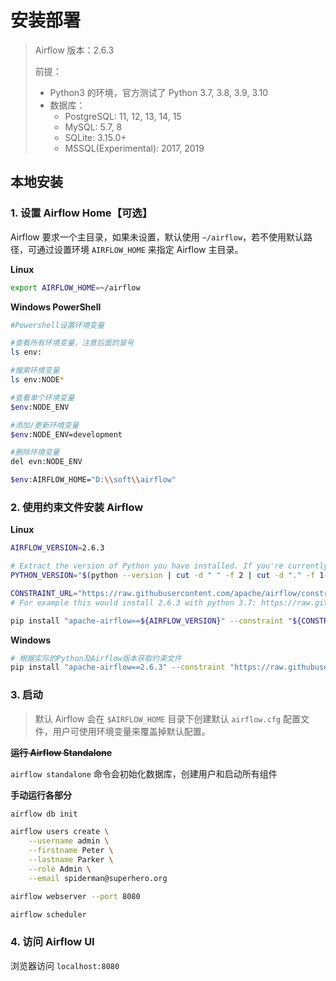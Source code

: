# 安装部署

> Airflow 版本：2.6.3
>
> 前提：
>
> - Python3 的环境，官方测试了  Python 3.7, 3.8, 3.9, 3.10
> - 数据库：
>   - PostgreSQL: 11, 12, 13, 14, 15
>   - MySQL: 5.7, 8
>   - SQLite: 3.15.0+
>   - MSSQL(Experimental): 2017, 2019

## 本地安装

### 1. **设置 Airflow Home**【可选】

Airflow 要求一个主目录，如果未设置，默认使用 `~/airflow`，若不使用默认路径，可通过设置环境 `AIRFLOW_HOME` 来指定 Airflow 主目录。

**Linux**

```sh
export AIRFLOW_HOME=~/airflow
```

**Windows PowerShell**

```sh
#Powershell设置环境变量

#查看所有环境变量，注意后面的冒号
ls env:

#搜索环境变量   
ls env:NODE*

#查看单个环境变量 
$env:NODE_ENV

#添加/更新环境变量 
$env:NODE_ENV=development

#删除环境变量        
del evn:NODE_ENV
```

```sh
$env:AIRFLOW_HOME="D:\\soft\\airflow"
```

### 2. **使用约束文件安装 Airflow**

**Linux**

```sh
AIRFLOW_VERSION=2.6.3

# Extract the version of Python you have installed. If you're currently using Python 3.11 you may want to set this manually as noted above, Python 3.11 is not yet supported.
PYTHON_VERSION="$(python --version | cut -d " " -f 2 | cut -d "." -f 1-2)"

CONSTRAINT_URL="https://raw.githubusercontent.com/apache/airflow/constraints-${AIRFLOW_VERSION}/constraints-${PYTHON_VERSION}.txt"
# For example this would install 2.6.3 with python 3.7: https://raw.githubusercontent.com/apache/airflow/constraints-2.6.3/constraints-3.7.txt

pip install "apache-airflow==${AIRFLOW_VERSION}" --constraint "${CONSTRAINT_URL}"
```

**Windows**

```sh
# 根据实际的Python及Airflow版本获取约束文件
pip install "apache-airflow==2.6.3" --constraint "https://raw.githubusercontent.com/apache/airflow/constraints-2.6.3/constraints-3.9.txt"
```

### 3. **启动**

> 默认 Airflow 会在 `$AIRFLOW_HOME` 目录下创建默认 `airflow.cfg` 配置文件，用户可使用环境变量来覆盖掉默认配置。

~~**运行 Airflow Standalone**~~

`airflow standalone` 命令会初始化数据库，创建用户和启动所有组件

**手动运行各部分**

```sh
airflow db init

airflow users create \
    --username admin \
    --firstname Peter \
    --lastname Parker \
    --role Admin \
    --email spiderman@superhero.org

airflow webserver --port 8080

airflow scheduler
```

### 4. 访问 Airflow UI

浏览器访问 `localhost:8080`